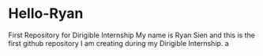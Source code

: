 # Hello-Ryan
First Repository for Dirigible Internship
My name is Ryan Sien and this is the first github repository I am creating during my Dirigible Internship.
a